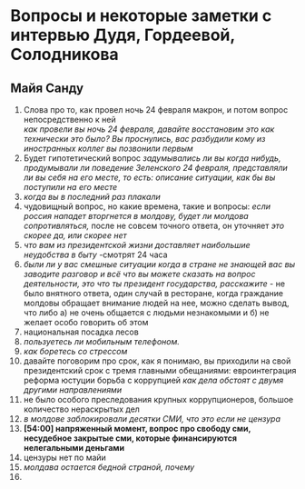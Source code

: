 # Вопросы и некоторые заметки с интервью Дудя, Гордеевой, Солодникова  
## Майя Санду
1. Слова про то, как провел ночь 24 февраля макрон, и потом вопрос непосредственно к ней  
        *как провели вы ночь 24 февраля, давайте восстановим это*
        *как технически это было? Вы проснулись, вас разбудили*
        *кому из иностранных коллег вы позвонили первым*
2. Будет гипотетический вопрос
        *задумывались ли вы когда нибудь, продумывали ли поведение Зеленского 24 февраля, представляли ли вы себя на его месте, то есть: описание ситуации, как бы вы поступили на его месте*
3. *когда вы в последний раз плакали*
4. чудовищный вопрос, но какие времена, такие и вопросы:
   *если россия нападет вторгнется в молдову, будет ли молдова сопротивляться,* после не совсем точного ответа, он уточняет
   *это скорее да, или скорее нет*
5. *что вам из президентской жизни доставляет наибольшие неудобства в быту*
        -смотрят 24 часа
6. *были ли у вас смешные ситуации когда в стране не знающей вас вы заводите разговор и всё что вы можете сказать на вопрос деятельности, это что ты президент государства, расскажите*
        - не было внятного ответа, один случай в ресторане, когда граждание молдовы обращает внимание людей на нее, можно сделать вывод, что либо 
        а) не очень общается с людьми незнакомыми и б) не желает особо говорить об этом
7. национальная посадка лесов   
8. *пользуетесь ли мобильным телефоном.*
9.  *как боретесь со стрессом*
10. давайте поговорим про срок, как я понимаю, вы приходили на свой президентский срок с тремя главными обещаниями:
    евроинтеграция
    реформа юстуции
    борьба с коррупцией
    *как дела обстоят с двумя другими направлениями*
11. не было особого преследования крупных коррупционеров, большое количество нераскрытых дел
12. *в молдове заблокировали десятки СМИ, что это если не цензура*
13. **[54:00] напряженный момент, вопрос про свободу сми, несудебное закрытые сми, которые финансируются нелегальными деньгами**
14. цензуры нет по майи
15. *молдава остается бедной страной, почему*
16. 
